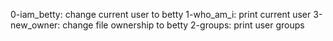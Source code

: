 0-iam_betty: change current user to betty
1-who_am_i: print current user
3-new_owner: change file ownership to betty
2-groups: print user groups
